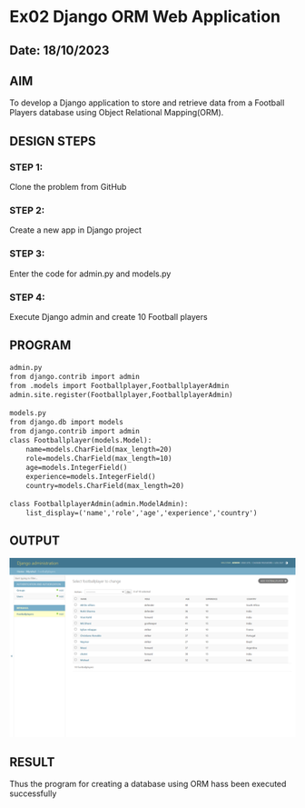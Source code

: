 # Ex02 Django ORM Web Application
## Date: 18/10/2023

## AIM
To develop a Django application to store and retrieve data from a Football Players database using Object Relational Mapping(ORM).


## DESIGN STEPS

### STEP 1:
Clone the problem from GitHub

### STEP 2:
Create a new app in Django project

### STEP 3:
Enter the code for admin.py and models.py

### STEP 4:
Execute Django admin and create 10 Football players

## PROGRAM
```
admin.py
from django.contrib import admin
from .models import Footballplayer,FootballplayerAdmin
admin.site.register(Footballplayer,FootballplayerAdmin)

models.py
from django.db import models
from django.contrib import admin
class Footballplayer(models.Model):
    name=models.CharField(max_length=20)
    role=models.CharField(max_length=10)
    age=models.IntegerField()
    experience=models.IntegerField()
    country=models.CharField(max_length=20)

class FootballplayerAdmin(admin.ModelAdmin):
    list_display=('name','role','age','experience','country')

```

## OUTPUT
![Alt text](<Screenshot 2023-10-13 141808.png>)



## RESULT
Thus the program for creating a database using ORM hass been executed successfully
